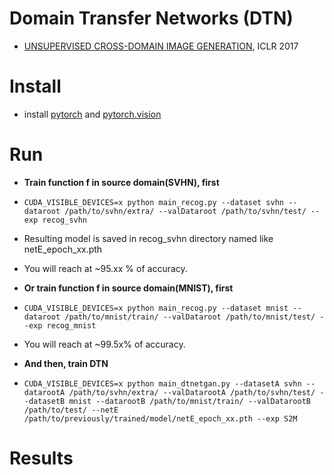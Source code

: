 # Domain Transfer Networks (DTN)
- [UNSUPERVISED CROSS-DOMAIN IMAGE GENERATION](https://arxiv.org/abs/1611.02200), ICLR 2017
# Install
- install [pytorch](https://github.com/pytorch/pytorch) and [pytorch.vision](https://github.com/pytorch/vision)

# Run
- **Train function f in source domain(SVHN), first**
- ```CUDA_VISIBLE_DEVICES=x python main_recog.py --dataset svhn --dataroot /path/to/svhn/extra/ --valDataroot /path/to/svhn/test/ --exp recog_svhn```
- Resulting model is saved in recog_svhn directory named like netE_epoch_xx.pth
- You will reach at ~95.xx % of accuracy.

- **Or train function f in source domain(MNIST), first**
- ```CUDA_VISIBLE_DEVICES=x python main_recog.py --dataset mnist --dataroot /path/to/mnist/train/ --valDataroot /path/to/mnist/test/ --exp recog_mnist```
- You will reach at ~99.5x% of accuracy.
- **And then, train DTN**
- ```CUDA_VISIBLE_DEVICES=x python main_dtnetgan.py --datasetA svhn --datarootA /path/to/svhn/extra/ --valDatarootA /path/to/svhn/test/ --datasetB mnist --datarootB /path/to/mnist/train/ --valDatarootB /path/to/test/ --netE /path/to/previously/trained/model/netE_epoch_xx.pth --exp S2M```

# Results
